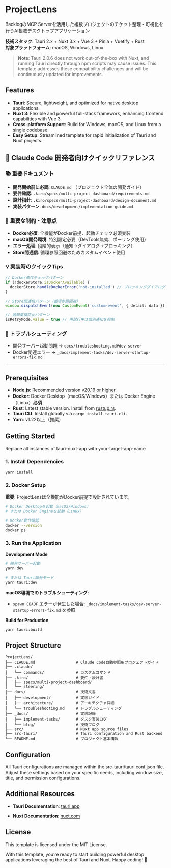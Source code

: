 # ProjectLens

BacklogのMCP Serverを活用した複数プロジェクトのチケット整理・可視化を行うAI搭載デスクトップアプリケーション

**技術スタック**: Tauri 2.x + Nuxt 3.x + Vue 3 + Pinia + Vuetify + Rust  
**対象プラットフォーム**: macOS, Windows, Linux

> **Note**: Tauri 2.0.6 does not work out-of-the-box with Nuxt, and running Tauri directly through npm scripts may cause issues. This template addresses these compatibility challenges and will be continuously updated for improvements.

## Features

- **Tauri**: Secure, lightweight, and optimized for native desktop applications.
- **Nuxt 3**: Flexible and powerful full-stack framework, enhancing frontend capabilities with Vue 3.
- **Cross-platform Support**: Build for Windows, macOS, and Linux from a single codebase.
- **Easy Setup**: Streamlined template for rapid initialization of Tauri and Nuxt projects.

## 🤖 Claude Code 開発者向けクイックリファレンス

### 📚 重要ドキュメント
- **開発開始前に必読**: `CLAUDE.md` （プロジェクト全体の開発ガイド）
- **要件確認**: `.kiro/specs/multi-project-dashboard/requirements.md`
- **設計指針**: `.kiro/specs/multi-project-dashboard/design-document.md`
- **実装パターン**: `docs/development/implementation-guide.md`

### 🚨 重要な制約・注意点
- **Docker必須**: 全機能がDocker前提、起動チェック必須実装
- **macOS開発環境**: 特別設定必要（DevTools無効、ポーリング使用）
- **エラー処理**: 段階的表示（通知→ダイアログ→ブロッキング）
- **Store間通信**: 循環参照回避のためカスタムイベント使用

### 💡 実装時のクイックTips
```typescript
// Docker依存チェックパターン
if (!dockerStore.isDockerAvailable) {
  dockerStore.handleDockerError('not-installed') // ブロッキングダイアログ表示
}

// Store間通信パターン（循環参照回避）
window.dispatchEvent(new CustomEvent('custom-event', { detail: data }))

// 通知重複防止パターン
isRetryMode.value = true // 再試行中は個別通知を抑制
```

### 🔧 トラブルシューティング
- 開発サーバー起動問題 → `docs/troubleshooting.md#dev-server`
- Docker関連エラー → `_docs/implement-tasks/dev-server-startup-errors-fix.md`

---

## Prerequisites

- **Node.js**: Recommended version [v20.19 or higher](https://nodejs.org/en/).
- **Docker**: Docker Desktop（macOS/Windows）または Docker Engine（Linux）**必須**
- **Rust**: Latest stable version. Install from [rustup.rs](https://rustup.rs/).
- **Tauri CLI**: Install globally via `cargo install tauri-cli`.
- **Yarn**: v1.22以上（推奨）

## Getting Started


Replace all instances of tauri-nuxt-app with your-target-app-name

### 1. Install Dependencies

```bash
yarn install
```

### 2. Docker Setup
**重要**: ProjectLensは全機能がDocker前提で設計されています。

```bash
# Docker Desktopを起動（macOS/Windows）
# または Docker Engineを起動（Linux）

# Docker動作確認
docker --version
docker ps
```

### 3. Run the Application

**Development Mode**

```bash
# 開発サーバー起動
yarn dev

# または Tauri開発モード
yarn tauri:dev
```

**macOS環境でのトラブルシューティング**: 
- `spawn EBADF` エラーが発生した場合: `_docs/implement-tasks/dev-server-startup-errors-fix.md` を参照

**Build for Production**

```bash
yarn tauri:build
```

## Project Structure

```
ProjectLens/
├── CLAUDE.md                  # Claude Code自動参照用プロジェクトガイド
├── .claude/
│   └── commands/              # カスタムコマンド
├── .kiro/                     # 要件・設計書
│   ├── specs/multi-project-dashboard/
│   └── steering/
├── docs/                      # 技術文書
│   ├── development/           # 実装ガイド
│   ├── architecture/          # アーキテクチャ詳細
│   └── troubleshooting.md     # トラブルシューティング
├── _docs/                     # 実装記録
│   ├── implement-tasks/       # タスク実装ログ
│   └── blog/                  # 技術ブログ
├── src/                       # Nuxt app source files
├── src-tauri/                 # Tauri configuration and Rust backend
└── README.md                  # プロジェクト基本情報
```

## Configuration

All Tauri configurations are managed within the src-tauri/tauri.conf.json file. Adjust these settings based on your specific needs, including window size, title, and permission configurations.

## Additional Resources

- **Tauri Documentation**: [tauri.app](https://tauri.app/v2/)

- **Nuxt Documentation**: [nuxt.com](https://nuxt.com/docs/getting-started/introduction)

## License

This template is licensed under the MIT License.

With this template, you’re ready to start building powerful desktop applications leveraging the best of Tauri and Nuxt. Happy coding! 🎉
